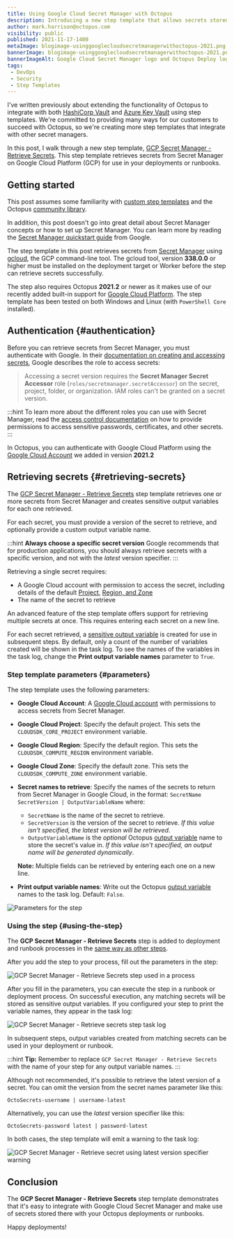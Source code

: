 ```yaml
---
title: Using Google Cloud Secret Manager with Octopus
description: Introducing a new step template that allows secrets stored in Google Cloud Secret Manager to be used in deployments or runbooks.
author: mark.harrison@octopus.com
visibility: public
published: 2021-11-17-1400
metaImage: blogimage-usinggooglecloudsecretmanagerwithoctopus-2021.png
bannerImage: blogimage-usinggooglecloudsecretmanagerwithoctopus-2021.png
bannerImageAlt: Google Cloud Secret Manager logo and Octopus Deploy logo sit in front of a blue CI/CD infinite loop symbol
tags:
 - DevOps
 - Security
 - Step Templates
---
```


I've written previously about extending the functionality of Octopus to integrate with both [HashiCorp Vault](https://octopus.com/blog/using-hashicorp-vault-with-octopus-deploy) and [Azure Key Vault](https://octopus.com/blog/using-azure-key-vault-with-octopus) using step templates. We're committed to providing many ways for our customers to succeed with Octopus, so we're creating more step templates that integrate with other secret managers.

In this post, I walk through a new step template, [GCP Secret Manager - Retrieve Secrets](https://library.octopus.com/step-templates/9f5a9e3c-76b1-462f-972a-ae91d5deaa05/actiontemplate-gcp-secret-manager-retrieve-secrets). This step template retrieves secrets from Secret Manager on Google Cloud Platform (GCP) for use in your deployments or runbooks.

## Getting started

This post assumes some familiarity with [custom step templates](https://octopus.com/docs/projects/custom-step-templates) and the Octopus [community library](https://octopus.com/docs/projects/community-step-templates). 

In addition, this post doesn't go into great detail about Secret Manager concepts or how to set up Secret Manager. You can learn more by reading the [Secret Manager quickstart guide](https://cloud.google.com/secret-manager/docs/quickstart) from Google.

The step template in this post retrieves secrets from [Secret Manager](https://cloud.google.com/secret-manager) using [gcloud](https://cloud.google.com/sdk/gcloud), the GCP command-line tool. The gcloud tool, version **338.0.0** or higher must be installed on the deployment target or Worker before the step can retrieve secrets successfully. 

The step also requires Octopus **2021.2** or newer as it makes use of our recently added built-in support for [Google Cloud Platform](https://octopus.com/blog/google-cloud-platform-integration). The step template has been tested on both Windows and Linux (with `PowerShell Core` installed).

## Authentication {#authentication}

Before you can retrieve secrets from Secret Manager, you must authenticate with Google. In their [documentation on creating and accessing secrets](https://cloud.google.com/secret-manager/docs/creating-and-accessing-secrets), Google describes the role to access secrets:

> Accessing a secret version requires the **Secret Manager Secret Accessor** role (`roles/secretmanager.secretAccessor`) on the secret, project, folder, or organization. IAM roles can't be granted on a secret version.

:::hint
To learn more about the different roles you can use with Secret Manager, read the [access control documentation](https://cloud.google.com/secret-manager/docs/access-control) on how to provide permissions to access sensitive passwords, certificates, and other secrets.
:::

In Octopus, you can authenticate with Google Cloud Platform using the [Google Cloud Account](https://octopus.com/docs/infrastructure/accounts/google-cloud) we added in version **2021.2**

## Retrieving secrets {#retrieving-secrets}

The [GCP Secret Manager - Retrieve Secrets](https://library.octopus.com/step-templates/9f5a9e3c-76b1-462f-972a-ae91d5deaa05/actiontemplate-gcp-secret-manager-retrieve-secrets) step template retrieves one or more secrets from Secret Manager and creates sensitive output variables for each one retrieved. 

For each secret, you must provide a version of the secret to retrieve, and optionally provide a custom output variable name.

:::hint
**Always choose a specific secret version**
Google recommends that for production applications, you should always retrieve secrets with a specific version, and not with the *latest* version specifier.
:::

Retrieving a single secret requires:

- A Google Cloud account with permission to access the secret, including details of the default [Project](https://g.octopushq.com/GCPDefaultProject), [Region, and Zone](https://g.octopushq.com/GCPDefaultRegionAndZone)
- The name of the secret to retrieve

An advanced feature of the step template offers support for retrieving multiple secrets at once. This requires entering each secret on a new line.

For each secret retrieved, a [sensitive output variable](https://octopus.com/docs/projects/variables/output-variables#sensitive-output-variables) is created for use in subsequent steps. By default, only a count of the number of variables created will be shown in the task log. To see the names of the variables in the task log, change the **Print output variable names** parameter to `True`.

### Step template parameters {#parameters}

The step template uses the following parameters:

- **Google Cloud Account**: A [Google Cloud account](https://octopus.com/docs/infrastructure/accounts/google-cloud) with permissions to access secrets from Secret Manager.
- **Google Cloud Project**: Specify the default project. This sets the `CLOUDSDK_CORE_PROJECT` environment variable.
- **Google Cloud Region**: Specify the default region. This sets the `CLOUDSDK_COMPUTE_REGION` environment variable.
- **Google Cloud Zone**: Specify the default zone. This sets the `CLOUDSDK_COMPUTE_ZONE` environment variable.
- **Secret names to retrieve**: Specify the names of the secrets to return from Secret Manager in Google Cloud, in the format: `SecretName SecretVersion | OutputVariableName` where:

    - `SecretName` is the name of the secret to retrieve.
    - `SecretVersion` is the version of the secret to retrieve. *If this value isn't specified, the latest version will be retrieved*.
    - `OutputVariableName` is the *optional* Octopus [output variable](https://octopus.com/docs/projects/variables/output-variables) name to store the secret's value in. *If this value isn't specified, an output name will be generated dynamically*.

    **Note:** Multiple fields can be retrieved by entering each one on a new line.
- **Print output variable names**: Write out the Octopus [output variable](https://octopus.com/docs/projects/variables/output-variables) names to the task log. Default: `False`.

![Parameters for the step](gcp-secret-manager-retrieve-secrets-step-parameters.png)

### Using the step {#using-the-step}

The **GCP Secret Manager - Retrieve Secrets** step is added to deployment and runbook processes in the [same way as other steps](https://octopus.com/docs/projects/steps#adding-steps-to-your-deployment-processes).

After you add the step to your process, fill out the parameters in the step:

![GCP Secret Manager - Retrieve Secrets step used in a process](gcp-secret-manager-retrieve-secrets-step-in-process.png)

After you fill in the parameters, you can execute the step in a runbook or deployment process. On successful execution, any matching secrets will be stored as sensitive output variables. If you configured your step to print the variable names, they appear in the task log:

![GCP Secret Manager - Retrieve secrets step task log](gcp-secret-manager-retrieve-secrets-step-output-variable.png)

In subsequent steps, output variables created from matching secrets can be used in your deployment or runbook.

:::hint
**Tip:** Remember to replace `GCP Secret Manager - Retrieve Secrets` with the name of your step for any output variable names.
:::

Although not recommended, it's possible to retrieve the latest version of a secret. You can omit the version from the secret names parameter like this:

```text
OctoSecrets-username | username-latest
```

Alternatively, you can use the *latest* version specifier like this:

```text
OctoSecrets-password latest | password-latest
```

In both cases, the step template will emit a warning to the task log:

![GCP Secret Manager - Retrieve secret using latest version specifier warning](gcp-secret-manager-retrieve-secrets-step-latest-version-specifier-warning.png)

## Conclusion

The **GCP Secret Manager - Retrieve Secrets** step template demonstrates that it's easy to integrate with Google Cloud Secret Manager and make use of secrets stored there with your Octopus deployments or runbooks.

Happy deployments!
